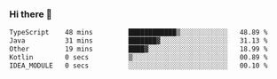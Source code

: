### Hi there 👋

<!--START_SECTION:waka-->

```txt
TypeScript    48 mins         ████████████▒░░░░░░░░░░░░   48.89 %
Java          31 mins         ███████▓░░░░░░░░░░░░░░░░░   31.13 %
Other         19 mins         ████▓░░░░░░░░░░░░░░░░░░░░   18.99 %
Kotlin        0 secs          ▒░░░░░░░░░░░░░░░░░░░░░░░░   00.89 %
IDEA_MODULE   0 secs          ░░░░░░░░░░░░░░░░░░░░░░░░░   00.10 %
```

<!--END_SECTION:waka-->

<!--
**jerry-shao/jerry-shao** is a ✨ _special_ ✨ repository because its `README.md` (this file) appears on your GitHub profile.

Here are some ideas to get you started:

- 🔭 I’m currently working on ...
- 🌱 I’m currently learning ...
- 👯 I’m looking to collaborate on ...
- 🤔 I’m looking for help with ...
- 💬 Ask me about ...
- 📫 How to reach me: ...
- 😄 Pronouns: ...
- ⚡ Fun fact: ...
-->
